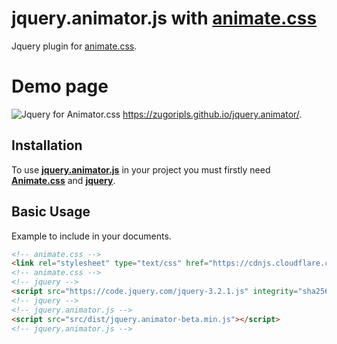 # jquery.animator.js with <a href="http://daneden.github.io/animate.css">animate.css</a>
Jquery plugin for <a href="http://daneden.github.io/animate.css">animate.css</a>.

# Demo page
![Jquery for Animator.css](http://i.imgur.com/0AFMVVo.png)
<a href="https://zugoripls.github.io/jquery.animator/" title="demo page">https://zugoripls.github.io/jquery.animator/</a>.

## Installation
To use [**jquery.animator.js**](https://zugoripls.github.io/jquery.animator/") in your project you must firstly need [**Animate.css**](http://daneden.github.io/animate.css) and [**jquery**](https://jquery.com/).

## Basic Usage
Example to include in your documents.
```html
<!-- animate.css -->
<link rel="stylesheet" type="text/css" href="https://cdnjs.cloudflare.com/ajax/libs/animate.css/3.5.2/animate.min.css"> 
<!-- animate.css -->
<!-- jquery -->
<script src="https://code.jquery.com/jquery-3.2.1.js" integrity="sha256-DZAnKJ/6XZ9si04Hgrsxu/8s717jcIzLy3oi35EouyE=" crossorigin="anonymous"></script>
<!-- jquery -->
<!-- jquery.animator.js -->
<script src="src/dist/jquery.animator-beta.min.js"></script>
<!-- jquery.animator.js -->
```
